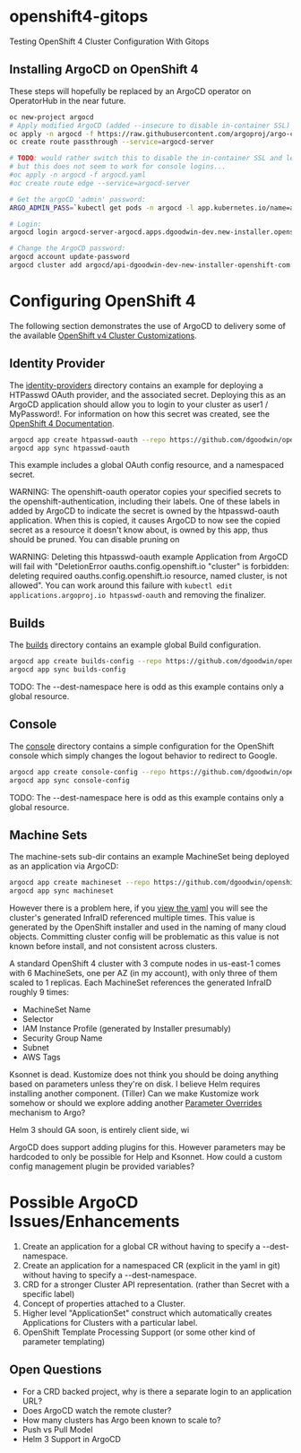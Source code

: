 # openshift4-gitops
Testing OpenShift 4 Cluster Configuration With Gitops

## Installing ArgoCD on OpenShift 4

These steps will hopefully be replaced by an ArgoCD operator on OperatorHub in the near future.

```bash
oc new-project argocd
# Apply modified ArgoCD (added --insecure to disable in-container SSL) from https://raw.githubusercontent.com/argoproj/argo-cd/stable/manifests/install.yaml
oc apply -n argocd -f https://raw.githubusercontent.com/argoproj/argo-cd/stable/manifests/install.yaml
oc create route passthrough --service=argocd-server

# TODO: would rather switch this to disable the in-container SSL and let openshift handle it,
# but this does not seem to work for console logins...
#oc apply -n argocd -f argocd.yaml
#oc create route edge --service=argocd-server

# Get the argoCD 'admin' password:
ARGO_ADMIN_PASS=`kubectl get pods -n argocd -l app.kubernetes.io/name=argocd-server -o name | cut -d'/' -f 2`

# Login:
argocd login argocd-server-argocd.apps.dgoodwin-dev.new-installer.openshift.com:443 --username admin --password $ARGO_ADMIN_PASS --insecure

# Change the ArgoCD password:
argocd account update-password
argocd cluster add argocd/api-dgoodwin-dev-new-installer-openshift-com:6443/system:admin --in-cluster
```

# Configuring OpenShift 4

The following section demonstrates the use of ArgoCD to delivery some of the available [OpenShift v4 Cluster Customizations](https://docs.openshift.com/container-platform/4.1/installing/install_config/customizations.html).

## Identity Provider

The [identity-providers](./identity-providers) directory contains an example for deploying a HTPasswd OAuth provider, and the associated secret. Deploying this as an ArgoCD application should allow you to login to your cluster as user1 / MyPassword!. For information on how this secret was created, see the [OpenShift 4 Documentation](https://docs.openshift.com/container-platform/4.1/authentication/identity_providers/configuring-htpasswd-identity-provider.html#configuring-htpasswd-identity-provider).

```bash
argocd app create htpasswd-oauth --repo https://github.com/dgoodwin/openshift4-gitops.git --path=identity-providers --dest-server=https://kubernetes.default.svc --dest-namespace=openshift-config
argocd app sync htpasswd-oauth
```

This example includes a global OAuth config resource, and a namespaced secret.

WARNING: The openshift-oauth operator copies your specified secrets to the openshift-authentication, including their labels. One of these labels in added by ArgoCD to indicate the secret is owned by the htpasswd-oauth application. When this is copied, it causes ArgoCD to now see the copied secret as a resource it doesn't know about, is owned by this app, thus should be pruned. You can disable pruning on

WARNING: Deleting this htpasswd-oauth example Application from ArgoCD will fail with "DeletionError  oauths.config.openshift.io "cluster" is forbidden: deleting required oauths.config.openshift.io resource, named cluster, is not allowed". You can work around this failure with `kubectl edit applications.argoproj.io htpasswd-oauth` and removing the finalizer.

## Builds

The [builds](./builds) directory contains an example global Build configuration.

```bash
argocd app create builds-config --repo https://github.com/dgoodwin/openshift4-gitops.git --path=builds --dest-server=https://kubernetes.default.svc --dest-namespace=openshift-config
argocd app sync builds-config
```

TODO: The --dest-namespace here is odd as this example contains only a global resource.

## Console

The [console](./console) directory contains a simple configuration for the OpenShift console which simply changes the logout behavior to redirect to Google.

```bash
argocd app create console-config --repo https://github.com/dgoodwin/openshift4-gitops.git --path=console --dest-server=https://kubernetes.default.svc --dest-namespace=openshift-config
argocd app sync console-config
```

TODO: The --dest-namespace here is odd as this example contains only a global resource.

## Machine Sets

The machine-sets sub-dir contains an example MachineSet being deployed as an application via ArgoCD:

```bash
argocd app create machineset --repo https://github.com/dgoodwin/openshift4-gitops.git --path=machine-sets --dest-server=https://kubernetes.default.svc --dest-namespace=openshift-machine-api
argocd app sync machineset
```

However there is a problem here, if you [view the
yaml](./machine-sets/machinesets.yaml) you will see the cluster's generated
InfraID referenced multiple times. This value is generated by the OpenShift installer and used in the naming of many cloud objects. Committing cluster config will be problematic as this value is not known before install, and not consistent across clusters.

A standard OpenShift 4 cluster with 3 compute nodes in us-east-1 comes with 6 MachineSets, one per AZ (in my account), with only three of them scaled to 1 replicas. Each MachineSet references the generated InfraID roughly 9 times:

 - MachineSet Name
 - Selector
 - IAM Instance Profile (generated by Installer presumably)
 - Security Group Name
 - Subnet
 - AWS Tags

Ksonnet is dead. Kustomize does not think you should be doing anything based on parameters unless they're on disk. I believe Helm requires installing another component. (Tiller) Can we make Kustomize work somehow or should we explore adding another [Parameter Overrides](https://argoproj.github.io/argo-cd/user-guide/parameters/) mechanism to Argo?

Helm 3 should GA soon, is entirely client side, wi

ArgoCD does support adding plugins for this. However parameters may be hardcoded to only be possible for Help and Ksonnet. How could a custom config management plugin be provided variables?


# Possible ArgoCD Issues/Enhancements

 1. Create an application for a global CR without having to specify a --dest-namespace.
 1. Create an application for a namespaced CR (explicit in the yaml in git) without having to specify a --dest-namespace.
 1. CRD for a stronger Cluster API representation. (rather than Secret with a specific label)
 1. Concept of properties attached to a Cluster.
 1. Higher level "ApplicationSet" construct which automatically creates Applications for Clusters with a particular label.
 1. OpenShift Template Processing Support (or some other kind of parameter templating)

## Open Questions

 * For a CRD backed project, why is there a separate login to an application URL?
 * Does ArgoCD watch the remote cluster?
 * How many clusters has Argo been known to scale to?
 * Push vs Pull Model
 * Helm 3 Support in ArgoCD


